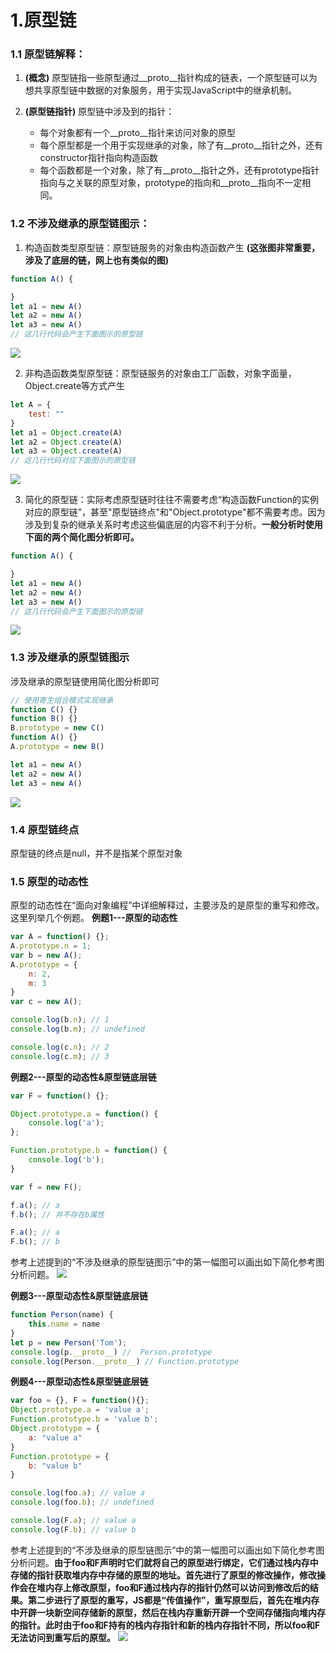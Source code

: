 # 1.原型链
### 1.1 原型链解释：
1. **(概念)** 原型链指一些原型通过__proto__指针构成的链表，一个原型链可以为想共享原型链中数据的对象服务，用于实现JavaScript中的继承机制。


2. **(原型链指针)** 原型链中涉及到的指针：
   * 每个对象都有一个__proto__指针来访问对象的原型
   * 每个原型都是一个用于实现继承的对象，除了有__proto__指针之外，还有constructor指针指向构造函数
   * 每个函数都是一个对象，除了有__proto__指针之外，还有prototype指针指向与之关联的原型对象，prototype的指向和__proto__指向不一定相同。

### 1.2 不涉及继承的原型链图示：
1. 构造函数类型原型链：原型链服务的对象由构造函数产生 **(这张图非常重要，涉及了底层的链，网上也有类似的图)**
```javascript
function A() {

}
let a1 = new A()
let a2 = new A()
let a3 = new A()
// 这几行代码会产生下面图示的原型链
```
![](./assests/oneLayerChain.PNG)

2. 非构造函数类型原型链：原型链服务的对象由工厂函数，对象字面量，Object.create等方式产生
```javascript
let A = {
    test: ""
}
let a1 = Object.create(A)
let a2 = Object.create(A)
let a3 = Object.create(A)
// 这几行代码对应下面图示的原型链
```
![](./assests/oneLayerChainFactory.PNG)

3. 简化的原型链：实际考虑原型链时往往不需要考虑“构造函数Function的实例对应的原型链”，甚至"原型链终点"和"Object.prototype"都不需要考虑。因为涉及到复杂的继承关系时考虑这些偏底层的内容不利于分析。**一般分析时使用下面的两个简化图分析即可。**
```javascript
function A() {

}
let a1 = new A()
let a2 = new A()
let a3 = new A()
// 这几行代码会产生下面图示的原型链
```
![](./assests/easyChain.PNG)

### 1.3 涉及继承的原型链图示
涉及继承的原型链使用简化图分析即可
```javascript
// 使用寄生组合模式实现继承
function C() {}
function B() {}
B.prototype = new C()
function A() {}
A.prototype = new B()

let a1 = new A()
let a2 = new A()
let a3 = new A()
```
![](./assests/easyChain2.PNG)


### 1.4 原型链终点
原型链的终点是null，并不是指某个原型对象

### 1.5 原型的动态性
原型的动态性在“面向对象编程”中详细解释过，主要涉及的是原型的重写和修改。这里列举几个例题。
**例题1---原型的动态性**
```javascript
var A = function() {};
A.prototype.n = 1;
var b = new A();
A.prototype = {
    n: 2,
    m: 3
}
var c = new A();

console.log(b.n); // 1
console.log(b.m); // undefined

console.log(c.n); // 2
console.log(c.m); // 3
```

**例题2---原型的动态性&原型链底层链**
```javascript
var F = function() {};

Object.prototype.a = function() {
    console.log('a');
};

Function.prototype.b = function() {
    console.log('b');
}

var f = new F();

f.a(); // a
f.b(); // 并不存在b属性

F.a(); // a
F.b(); // b
```
参考上述提到的“不涉及继承的原型链图示”中的第一幅图可以画出如下简化参考图分析问题。
![](./assests/egChain.PNG)

**例题3---原型动态性&原型链底层链**
```javascript
function Person(name) {
    this.name = name
}
let p = new Person('Tom');
console.log(p.__proto__) //  Person.prototype
console.log(Person.__proto__) // Function.prototype
```

**例题4---原型动态性&原型链底层链**
```javascript
var foo = {}, F = function(){};
Object.prototype.a = 'value a';
Function.prototype.b = 'value b';
Object.prototype = {
    a: "value a"
}
Function.prototype = {
    b: "value b"
}

console.log(foo.a); // value a
console.log(foo.b); // undefined

console.log(F.a); // value a
console.log(F.b); // value b
```
参考上述提到的“不涉及继承的原型链图示”中的第一幅图可以画出如下简化参考图分析问题。**由于foo和F声明时它们就将自己的原型进行绑定，它们通过栈内存中存储的指针获取堆内存中存储的原型的地址。首先进行了原型的修改操作，修改操作会在堆内存上修改原型，foo和F通过栈内存的指针仍然可以访问到修改后的结果。第二步进行了原型的重写，JS都是“传值操作”，重写原型后，首先在堆内存中开辟一块新空间存储新的原型，然后在栈内存重新开辟一个空间存储指向堆内存的指针。此时由于foo和F持有的栈内存指针和新的栈内存指针不同，所以foo和F无法访问到重写后的原型。**
![](./assests/egChain2.PNG)
